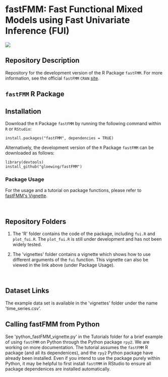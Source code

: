 # fastFMM: Fast Functional Mixed Models using Fast Univariate Inference (FUI)

[![](http://cranlogs.r-pkg.org/badges/fastFMM)](https://cran.rstudio.com/web/packages/fastFMM/index.html)

## Repository Description

Repository for the development version of the R Package `fastFMM`. For more information, see the official `fastFMM` $\texttt{CRAN}$ [site](https://cran.r-project.org/web/packages/fastFMM/index.html).  

## `fastFMM` R Package

## Installation

Download the $\texttt{R}$ Package `fastFMM` by running the following command within $\texttt{R}$ or $\texttt{RStudio}$:

```{R}
install.packages("fastFMM", dependencies = TRUE)
```

Alternatively, the development version of the $\texttt{R}$ Package `fastFMM` can be downloaded as follows:

```{R}
library(devtools)
install_github("gloewing/fastFMM")
```

###  Package Usage

For the usage and a tutorial on package functions, please refer to [fastFMM's Vignette](https://rpubs.com/gloewinger/1110512). 

<br />

## Repository Folders
1) The 'R' folder contains the code of the package, including `fui.R` and `plot_fui.R`. The `plot_fui.R` is still under development and has not been widely tested.

2) The 'vignettes' folder contains a vignette which shows how to use different arguments of the `fui` function. This vignette can also be viewed in the link above (under Package Usage). 

<br />

## Dataset Links

The example data set is available in the 'vignettes' folder under the name 'time_series.csv'.

## Calling fastFMM from Python
See 'python_fastFMM_vignette.py' in the Tutorials folder for a brief example of using `fastFMM` on Python through the Python package `rpy2`. We are working on more documentation. The tutorial assumes the `fastFMM` R package (and all its dependenices), and the `rpy2` Python package have already been installed. Even if you intend to use the package purely within Python, it may be helpful to first install `fastFMM` in RStudio to ensure all package dependenices are installed automatically.
